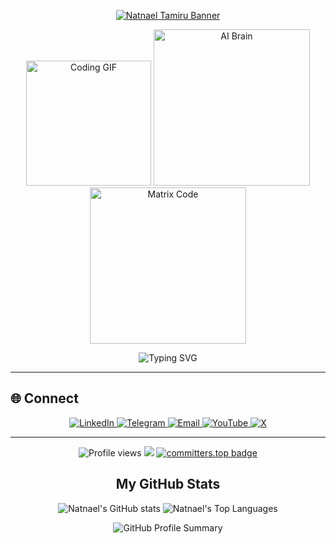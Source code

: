<p align="center">
  <a href="https://github.com/Akshay090/svg-banners">
    <img src="https://svg-banners.vercel.app/api?type=luminance&text1=✨%20Natnael%20Tamiru%20✨&width=1300&height=100" alt="Natnael Tamiru Banner" />
  </a>
</p>


<p align="center">
  <img src="https://media.giphy.com/media/WUlplcMpOCEmTGBtBW/giphy.gif" width="200" alt="Coding GIF"/>  
  <img src="https://media.giphy.com/media/ZVik7pBtu9dNS/giphy.gif" width="250" alt="AI Brain"/>  
  <img src="https://media.giphy.com/media/L8K62iTDkzGX6/giphy.gif" width="250" alt="Matrix Code"/>  
</p>
<p align="center">
  <img src="https://readme-typing-svg.demolab.com?font=Inter&weight=600&size=24&pause=1000&color=00BFFF&center=true&vCenter=true&width=600&lines=Full-Stack+Developer;Aspiring+AI+Engineer;Mobile+App+Creator" alt="Typing SVG">
</p>


---

## 🌐 Connect

<p align="center">
  <a href="https://www.linkedin.com/in/natitam1/" target="_blank">
    <img alt="LinkedIn" src="https://img.shields.io/badge/LinkedIn-0077B5?style=for-the-badge&logo=linkedin&logoColor=white" />
  </a>
   <a href="https://t.me/natitam1" target="_blank">
    <img alt="Telegram" src="https://img.shields.io/badge/Telegram-0088CC?style=for-the-badge&logo=telegram&logoColor=white" />
  </a>
  <a href="mailto:natnaeltamiru98@gmail.com" target="_blank">
    <img alt="Email" src="https://img.shields.io/badge/Email-D14836?style=for-the-badge&logo=gmail&logoColor=white" />
</a>

 <a href="https://www.youtube.com/@natitam11" target="_blank">
  <img alt="YouTube" src="https://img.shields.io/badge/YouTube-FF0000?style=for-the-badge&logo=youtube&logoColor=white" />
</a>

  <a href="https://twitter.com/natitam11" target="_blank">
    <img alt="X" src="https://img.shields.io/badge/Twitter-1DA1F2?style=for-the-badge&logo=twitter&logoColor=white" />
  </a>
</p>

---
<!-- Profile Views & Other Badges -->

<p align="center">
  <img src="https://komarev.com/ghpvc/?username=natitam1" alt="Profile views"/>
  <img src="https://img.shields.io/badge/Natnael%20Tamiru-is%20Available%20for%20a%20Remote%20Work-greenyellow" />
  <a href="https://user-badge.committers.top/ethiopia_private/natitam1">
    <img src="https://user-badge.committers.top/ethiopia_private/natitam1.svg" alt="committers.top badge"/>
  </a>
</p>

<h2 align="center">My GitHub Stats</h2>

<p align="center">
  <img src="https://github-readme-stats.vercel.app/api?username=natitam1&show_icons=true&theme=github_dark&count_private=true&hide_border=true&title_color=00bfbf&icon_color=00bfbf" alt="Natnael's GitHub stats" />
  <img src="https://github-readme-stats.vercel.app/api/top-langs/?username=natitam1&layout=compact&theme=github_dark&hide_border=true&title_color=00bfbf&icon_color=00bfbf" alt="Natnael's Top Languages" />
</p>





<p align="center">
  <img src="https://github-profile-summary-cards.vercel.app/api/cards/profile-details?username=natitam1&theme=algolia" alt="GitHub Profile Summary" />
</p>


  
